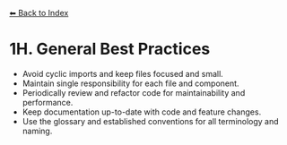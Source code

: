 [⬅ Back to Index](./index.md)

# 1H. General Best Practices

- Avoid cyclic imports and keep files focused and small.
- Maintain single responsibility for each file and component.
- Periodically review and refactor code for maintainability and performance.
- Keep documentation up-to-date with code and feature changes.
- Use the glossary and established conventions for all terminology and naming. 